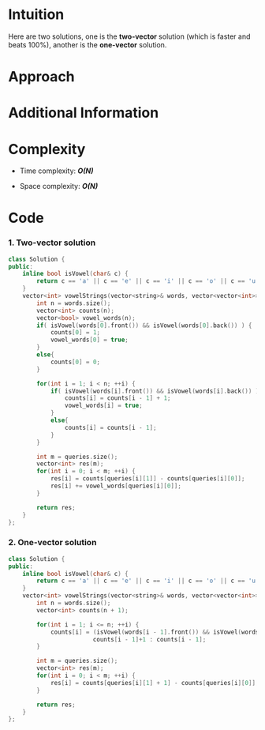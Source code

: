 # Intuition
Here are two solutions, one is the **two-vector** solution (which is faster and beats 100%), another is the **one-vector** solution.
# Approach

# Additional Information

# Complexity
- Time complexity: ***O(N)***
<!-- Add your time complexity here, e.g. $$O(n)$$ -->

- Space complexity: ***O(N)***
<!-- Add your space complexity here, e.g. $$O(n)$$ -->

# Code
### 1. Two-vector solution
```cpp
class Solution {
public:
    inline bool isVowel(char& c) {
        return c == 'a' || c == 'e' || c == 'i' || c == 'o' || c == 'u';
    }
    vector<int> vowelStrings(vector<string>& words, vector<vector<int>>& queries) {
        int n = words.size();
        vector<int> counts(n);
        vector<bool> vowel_words(n);
        if( isVowel(words[0].front()) && isVowel(words[0].back()) ) {
            counts[0] = 1;
            vowel_words[0] = true;
        }
        else{
            counts[0] = 0;
        }

        for(int i = 1; i < n; ++i) {
            if( isVowel(words[i].front()) && isVowel(words[i].back()) ) {
                counts[i] = counts[i - 1] + 1;
                vowel_words[i] = true;
            }
            else{
                counts[i] = counts[i - 1];
            }
        }

        int m = queries.size();
        vector<int> res(m);
        for(int i = 0; i < m; ++i) {
            res[i] = counts[queries[i][1]] - counts[queries[i][0]];
            res[i] += vowel_words[queries[i][0]];
        }

        return res;
    }
};
```
### 2. One-vector solution
```cpp
class Solution {
public:
    inline bool isVowel(char& c) {
        return c == 'a' || c == 'e' || c == 'i' || c == 'o' || c == 'u';
    }
    vector<int> vowelStrings(vector<string>& words, vector<vector<int>>& queries) {
        int n = words.size();
        vector<int> counts(n + 1);

        for(int i = 1; i <= n; ++i) {
            counts[i] = (isVowel(words[i - 1].front()) && isVowel(words[i - 1].back())) ? \
                        counts[i - 1]+1 : counts[i - 1];
        }

        int m = queries.size();
        vector<int> res(m);
        for(int i = 0; i < m; ++i) {
            res[i] = counts[queries[i][1] + 1] - counts[queries[i][0]];
        }

        return res;
    }
};
```
